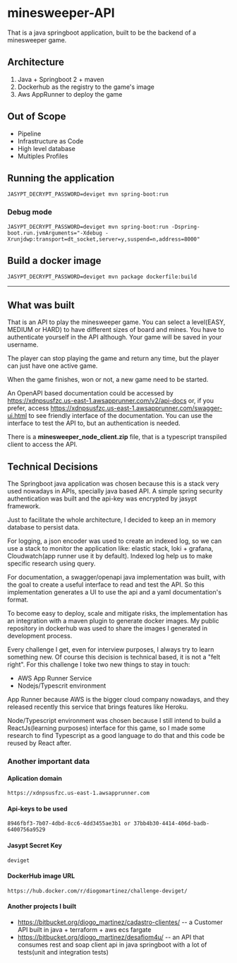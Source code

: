 # minesweeper-API

That is a java springboot application, built to be the backend of a minesweeper game.  

## Architecture
1. Java + Springboot 2 + maven
2. Dockerhub as the registry to the game's image
3. Aws AppRunner to deploy the game

## Out of Scope
* Pipeline
* Infrastructure as Code
* High level database
* Multiples Profiles

## Running the application
```
JASYPT_DECRYPT_PASSWORD=deviget mvn spring-boot:run
```
### Debug mode
```
JASYPT_DECRYPT_PASSWORD=deviget mvn spring-boot:run -Dspring-boot.run.jvmArguments="-Xdebug -Xrunjdwp:transport=dt_socket,server=y,suspend=n,address=8000"
```
## Build a docker image
```
JASYPT_DECRYPT_PASSWORD=deviget mvn package dockerfile:build
```
---
## What was built

That is an API to play the minesweeper game. You can select a level(EASY, MEDIUM or HARD) to have different sizes of 
board and mines. You have to authenticate yourself in the API although. Your game will be saved in your username.

The player can stop playing the game and return any time, but the player can just have one active game.

When the game finishes, won or not, a new game need to be started.

An OpenAPI based documentation could be accessed by <https://xdnpsusfzc.us-east-1.awsapprunner.com/v2/api-docs> or, 
if you prefer, access <https://xdnpsusfzc.us-east-1.awsapprunner.com/swagger-ui.html> to see friendly interface of the documentation.
You can use the interface to test the API to, but an authentication is needed.

There is a **minesweeper_node_client.zip** file, that is a typescript transpiled client to access the API.

## Technical Decisions
The Springboot java application was chosen because this is a stack very used nowadays in APIs, specially java based API.
A simple spring security authentication was built and the api-key was encrypted by jasypt framework.

Just to facilitate the whole architecture, I decided to keep an in memory database to persist data.

For logging, a json encoder was used to create an indexed log, so we can use a stack to monitor the application like: elastic stack, loki + grafana, 
Cloudwatch(app runner use it by default). Indexed log help us to make specific research using query.


For documentation, a swagger/openapi java implementation was built, with the goal to create a useful interface to read and test the API.
So this implementation generates a UI to use the api and a yaml documentation's format.

To become easy to deploy, scale and mitigate risks, the implementation has an integration with a maven plugin to generate docker images.
My public repository in dockerhub was used to share the images I generated in development process.

Every challenge I get, even for interview purposes, I always try to learn something new. 
Of course this decision is technical based, it is not a "felt right". For this challenge I toke two new things to stay in touch:
* AWS App Runner Service
* Nodejs/Typescrit environment

App Runner because AWS is the bigger cloud company nowadays, and they released recently this service that brings features like Heroku.

Node/Typescript environment was chosen because I still intend to build a ReactJs(learning purposes) interface for this game, so I made some research to find Typescript as 
a good language to do that and this code be reused by React after.
 
### Another important data
#### Aplication domain
```
https://xdnpsusfzc.us-east-1.awsapprunner.com
```
#### Api-keys to be used
```
8946fbf3-7b07-4dbd-8cc6-4dd3455ae3b1 or 37bb4b30-4414-406d-badb-6400756a9529
```

#### Jasypt Secret Key
```
deviget
```
#### DockerHub image URL
```
https://hub.docker.com/r/diogomartinez/challenge-deviget/
```
#### Another projects I built

* <https://bitbucket.org/diogo_martinez/cadastro-clientes/> -- a Customer API built in java + terraform + aws ecs fargate
* <https://bitbucket.org/diogo_martinez/desafiom4u/> -- an API that consumes rest and soap client api in java springboot with a lot of tests(unit and integration tests)


